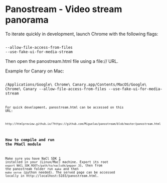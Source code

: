 Panostream - Video stream panorama
==================================

To iterate quickly in development, launch Chrome with the following flags:

<code>
--allow-file-access-from-files
--use-fake-ui-for-media-stream
</code>

Then open the panostream.html file using a file:// URL.

Example for Canary on Mac:

<code>
/Applications/Google\ Chrome\ Canary.app/Contents/MacOS/Google\ Chrome\ Canary --allow-file-access-from-files --use-fake-ui-for-media-stream
<code>

For quick development, panostream.html can be accessed on this URL:

<code>
http://htmlpreview.github.io/?https://github.com/Miguelao/panostream/blob/master/panostream.html
</code>

### How to compile and run the PNaCl module

Make sure you have NaCl SDK [1] installed in your (Linux/Mac) machine. Export
its root `export NACL_SDK_ROOT=/path/to/naclsdk/pepper_33`, then from the
panostream folder run `make` and then `make serve` (python needed). The served
page can be accessed locally in http://localhost:5103/panostream.html.



[1]: https://developers.google.com/native-client/sdk/download
